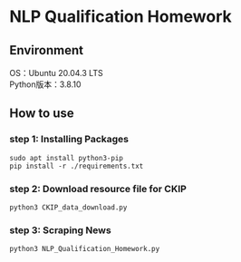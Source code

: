 # NLP Qualification Homework
## Environment
OS：Ubuntu 20.04.3 LTS  
Python版本：3.8.10 

## How to use
### step 1: Installing Packages
```
sudo apt install python3-pip
pip install -r ./requirements.txt
```
### step 2: Download resource file for CKIP
```
python3 CKIP_data_download.py 
```

### step 3: Scraping News
```
python3 NLP_Qualification_Homework.py
```
